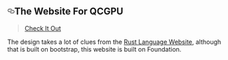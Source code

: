 <article class="markdown-body entry-content" itemprop="text"><h1><a id="user-content-the-website-for-qcgpu" class="anchor" aria-hidden="true" href="#the-website-for-qcgpu"><svg class="octicon octicon-link" viewBox="0 0 16 16" version="1.1" width="16" height="16" aria-hidden="true"><path fill-rule="evenodd" d="M4 9h1v1H4c-1.5 0-3-1.69-3-3.5S2.55 3 4 3h4c1.45 0 3 1.69 3 3.5 0 1.41-.91 2.72-2 3.25V8.59c.58-.45 1-1.27 1-2.09C10 5.22 8.98 4 8 4H4c-.98 0-2 1.22-2 2.5S3 9 4 9zm9-3h-1v1h1c1 0 2 1.22 2 2.5S13.98 12 13 12H9c-.98 0-2-1.22-2-2.5 0-.83.42-1.64 1-2.09V6.25c-1.09.53-2 1.84-2 3.25C6 11.31 7.55 13 9 13h4c1.45 0 3-1.69 3-3.5S14.5 6 13 6z"></path></svg></a>The Website For QCGPU</h1>
<blockquote>
<p><a href="http://web.archive.org/web/20180627084729/https://qcgpu.github.io/" rel="nofollow">Check It Out</a></p>
</blockquote>
<p>The design takes a lot of clues from the <a href="http://web.archive.org/web/20180627084729/https://www.rust-lang.org/en-US/" rel="nofollow">Rust Language Website</a>,
although that is built on bootstrap, this website is built on Foundation.</p>
</article>
